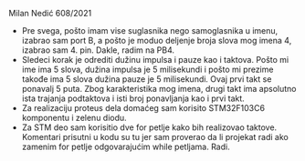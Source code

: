 Milan Nedić 608/2021
-	Pre svega, pošto imam vise suglasnika nego samoglasnika u imenu, izabrao sam port B, a pošto je moduo deljenje broja slova mog imena 4, izabrao sam 4. pin. Dakle, radim na PB4.
-	Sledeci korak je odrediti dužinu impulsa i pauze kao i taktova. Pošto mi ime ima 5 slova, dužina impulsa je 5 milisekundi i pošto mi prezime takođe ima 5 slova dužina pauze je 5 milisekundi. Ovaj prvi takt se ponavalj 5 puta. Zbog karakteristika mog imena, drugi takt ima apsolutno ista trajanja podtaktova i isti broj ponavljanja kao i prvi takt. 
-	Za realizaciju proteus dela domaćeg sam korisito STM32F103C6 komponentu i zelenu diodu. 
-	Za STM deo sam korisitio dve for petlje kako bih realizovao taktove. Komentari prisutni u kodu su tu jer sam proverao da li projekat radi ako zamenim for petlje odgovarajućim while petljama. Radi.
